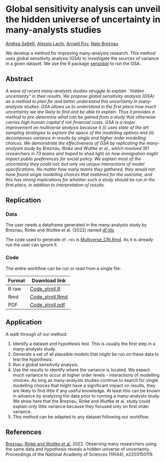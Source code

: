 # Global sensitivity analysis can unveil the hidden universe of uncertainty in many-analysts studies

[Andrea Saltelli](https://www.andreasaltelli.eu/), [Alessio Lachi](https://scholar.google.com/citations?user=Je-Ja28AAAAJ&hl=it), [Arnald Puy](https://www.arnaldpuy.com/), [Nate Breznau](https://sites.google.com/site/nbreznau/)

We develop a method for improving many-analysts research. This method uses global sensitivity analysis (GSA) to investigate the sources of variance in a given dataset. We use the R package [sensobol](https://www.jstatsoft.org/article/view/v102i05) to run the GSA. 

## Abstract

*A wave of recent many-analysts studies struggle to explain ``hidden uncertainty" in their results. We propose global sensitivity analysis (GSA) as a method to plan for and better understand this uncertainty in many-analysts studies. GSA allows us to understand in the first place how much uncertainty we are likely to find and be able to explain. Thus it provides a method to pre-determine what can be gained from a study that otherwise carries high human capital if not financial costs. GSA is a major improvement on multiverse analysis because it (i) uses state of the art sampling strategies to explore the space of the modelling options and (ii) decomposes variance in results by single and higher order modelling choices. We demonstrate the effectiveness of GSA by replicating the many-analysts study by Breznau, Rinke and Wuttke et al., which involved 161 researchers in 73 teams and hoped to shed light on how immigration might impact public preferences for social policy. We explain most of the uncertainty they could not, but only via unique interactions of model specifications. No matter how many teams they gathered, they would not have found single modelling choices that mattered for the outcome, and this has strong implications for whether such a study should be run in the first place, in addition to interpretation of results.*


## Replication

### Data

The user needs a dataframe generated in the many-analysts study by Breznau, Rinke and Wuttke et al. (2022) named [df.rds](https://github.com/arnaldpuy/universe_of_uncertainty/blob/main/df.zip)

The code used to generate `df.rds` is [Multiverse_CRI.Rmd](https://github.com/arnaldpuy/universe_of_uncertainty/blob/main/Multiverse_CRI.Rmd). As it is already run the user can ignore it. 


### Code

The entire workflow can be run or read from a single file:

| Format | Download link |
| ------ | ------------- |
| R raw  | [Code_stroll.R](https://github.com/arnaldpuy/universe_of_uncertainty/blob/main/code_stroll_final_methodology_2nd_order.R) |
| Rmd |  [Code_stroll.Rmd](https://github.com/arnaldpuy/universe_of_uncertainty/blob/main/code_stroll_final_methodology_2nd_order.Rmd) |
| PDF | [Code_stroll.pdf](https://github.com/arnaldpuy/universe_of_uncertainty/blob/main/code_stroll_final_methodology_2nd_order.pdf) |



## Application

A walk through of our method:

1. Identify a dataset and hypothesis test. This is usually the first step in a many-analysts study.
2. Generate a set of all plausible models that might be run on these data to test the hypothesis.
3. Run a global sensitivity analysis.
4. Use the results to identify where the variance is located. We expect much variance to occur at higher order levels - interactions of modelling choices. As long as many-analysts studies continue to search for single modelling choices that might have a significant impact on results, they are likely to find little if any useful knowledge. At least this can be known in advance by analyzing the data prior to running a many-analysts study. We show here that the Breznau, Rinke and Wuttke et al. study could explain only little variance because they focused only on first order variance.
5. This method can be adapted to any dataset following our workflow. 

## References

[Breznau, Rinke and Wuttke et al.](https://www.pnas.org/doi/full/10.1073/pnas.2203150119) 2022. Observing many researchers using the same data and hypothesis reveals a hidden universe of uncertainty. Proceedings of the National Academy of Sciences 119(44), e2203150119.
